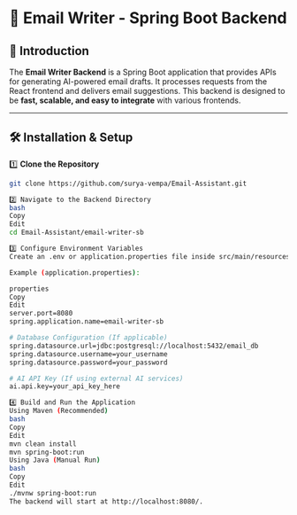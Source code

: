 # 📧 Email Writer - Spring Boot Backend  

## 🚀 Introduction  
The **Email Writer Backend** is a Spring Boot application that provides APIs for generating AI-powered email drafts. It processes requests from the React frontend and delivers email suggestions. This backend is designed to be **fast, scalable, and easy to integrate** with various frontends.

---

## 🛠 Installation & Setup  

 1️⃣ **Clone the Repository**  
```bash
git clone https://github.com/surya-vempa/Email-Assistant.git

2️⃣ Navigate to the Backend Directory
bash
Copy
Edit
cd Email-Assistant/email-writer-sb

3️⃣ Configure Environment Variables
Create an .env or application.properties file inside src/main/resources/ to store API keys and configurations.

Example (application.properties):

properties
Copy
Edit
server.port=8080
spring.application.name=email-writer-sb

# Database Configuration (If applicable)
spring.datasource.url=jdbc:postgresql://localhost:5432/email_db
spring.datasource.username=your_username
spring.datasource.password=your_password

# AI API Key (If using external AI services)
ai.api.key=your_api_key_here

4️⃣ Build and Run the Application
Using Maven (Recommended)
bash
Copy
Edit
mvn clean install
mvn spring-boot:run
Using Java (Manual Run)
bash
Copy
Edit
./mvnw spring-boot:run
The backend will start at http://localhost:8080/.

